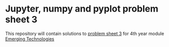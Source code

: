 # Jupyter, numpy and pyplot problem sheet 3
This repository will contain solutions to [problem sheet 3](https://emerging-technologies.github.io/problems/jupyter.html) for 4th year module [Emerging Technologies](https://emerging-technologies.github.io/)




 